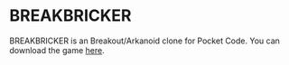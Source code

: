 # BREAKBRICKER
BREAKBRICKER is an Breakout/Arkanoid clone for Pocket Code. You can download the game [here](https://share.catrob.at/pocketcode/program/62410).
